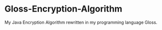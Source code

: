 # Gloss-Encryption-Algorithm
My Java Encryption Algorithm rewritten in my programming language Gloss.
